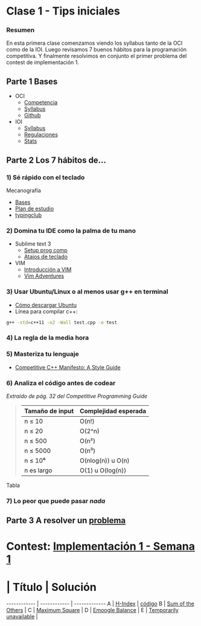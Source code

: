 # Clase 1 - Tips iniciales
### Resumen
En esta primera clase comenzamos viendo los syllabus tanto de la OCI como de la IOI. Luego revisamos 7 buenos hábitos para la programación competitiva. Y finalmente resolvimos en conjunto el primer problema del contest de implementación 1.

## Parte 1 Bases
* OCI
  * [Competencia](https://www.olimpiada-informatica.cl/competencia)
  * [Syllabus](https://github.com/OCIoficial/syllabus/releases/download/v2020/oci-syllabus.pdf)
  * [Github](https://github.com/OCIoficial)
* IOI
  * [Syllabus](https://ioinformatics.org/page/syllabus/12)
  * [Regulaciones](https://ioinformatics.org/page/regulations/9)
  * [Stats](http://stats.ioinformatics.org/countries/)

## Parte 2 Los 7 hábitos de...

### 1) Sé rápido con el teclado

Mecanografía
* [Bases](https://www.youtube.com/watch?v=Z0ECOCVU05s)
* [Plan de estudio](https://www.youtube.com/watch?v=gCtBGEh_WkE)
* [typingclub](https://www.typingclub.com/mecanografia)


### 2) Domina tu IDE como la palma de tu mano

  * Sublime text 3
    * [Setup prog comp](https://www.youtube.com/watch?v=lIRVZnPCtlw)
    * [Atajos de teclado](https://www.youtube.com/watch?v=pE4DblFXiN0)
  * VIM
    * [Introducción a VIM](https://www.youtube.com/watch?v=MsNrSV3f_r0)
    * [Vim Adventures](https://vim-adventures.com/)

### 3) Usar Ubuntu/Linux o al menos usar g++ en terminal
  * [Cómo descargar Ubuntu](https://www.youtube.com/watch?v=9CYc8_fo1c8)
  * Línea para compilar c++: 
  ```bash 
  g++ -std=c++11 -o2 -Wall test.cpp -o test
  ```
### 4) La regla de la media hora

### 5) Masteriza tu lenguaje
  * [Competitive C++ Manifesto: A Style Guide](https://codeforces.com/blog/entry/64218)

### 6) Analiza el código antes de codear
*Extraído de pág. 32 del Competitive Programming Guide*
>  Tamaño de input | Complejidad esperada
>------------ | -------------
>n ≤ 10 | O(n!)
>n ≤ 20 | O(2^n)
>n ≤ 500 | O(n²)
>n ≤ 5000 | O(n³)
>n ≤ 10⁶ | O(nlog(n)) u O(n)
>n es largo | O(1) u O(log(n))
Tabla 
### 7) Lo peor que puede pasar *nada*

## Parte 3 A resolver un [problema](https://vjudge.net/contest/437901#problem/A)

# Contest: [Implementación 1 - Semana 1](https://vjudge.net/contest/437901)
# | Título | Solución
------------ | ------------ | -------------
A | [H-Index](https://vjudge.net/contest/437901#problem/A) | [código](https://github.com/matiasfernandez1/Road-to-Gold-OCI/blob/main/Clases/Semana%201/A%20-%20H-Index.cpp)
B | [Sum of the Others](https://vjudge.net/contest/437901#problem/B)  | 
C | [Maximum Square](https://vjudge.net/contest/437901#problem/C) | 
D | [Emoogle Balance](https://vjudge.net/contest/437901#problem/D) | 
E | [Temporarily unavailable](https://vjudge.net/contest/437901#problem/E) | 

